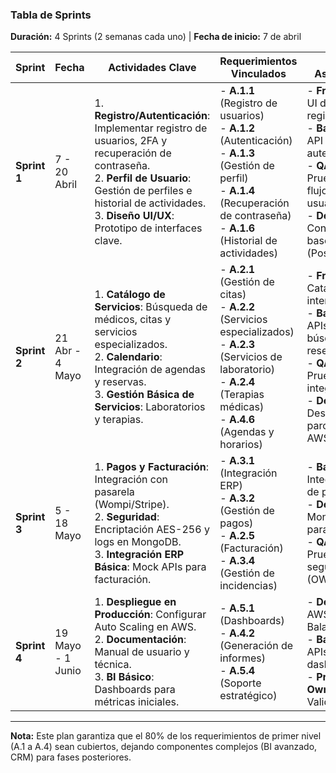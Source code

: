 ### **Tabla de Sprints**  
**Duración:** 4 Sprints (2 semanas cada uno) | **Fecha de inicio:** 7 de abril  

| **Sprint**   | **Fecha**         | **Actividades Clave**                                                                                                                                                                                                                  | **Requerimientos Vinculados**                                                                                                                                                              | **Roles Asignados**                                                                                                                                                             |
| ------------ | ----------------- | -------------------------------------------------------------------------------------------------------------------------------------------------------------------------------------------------------------------------------------- | ------------------------------------------------------------------------------------------------------------------------------------------------------------------------------------------ | ------------------------------------------------------------------------------------------------------------------------------------------------------------------------------- |
| **Sprint 1** | 7 - 20 Abril      | 1. **Registro/Autenticación**: Implementar registro de usuarios, 2FA y recuperación de contraseña.<br>2. **Perfil de Usuario**: Gestión de perfiles e historial de actividades.<br>3. **Diseño UI/UX**: Prototipo de interfaces clave. | - **A.1.1** (Registro de usuarios)<br>- **A.1.2** (Autenticación)<br>- **A.1.3** (Gestión de perfil)<br>- **A.1.4** (Recuperación de contraseña)<br>- **A.1.6** (Historial de actividades) | - **Frontend**: UI de registro/login.<br>- **Backend**: API de autenticación.<br>- **QA**: Pruebas de flujo de usuario.<br>- **DevOps**: Configurar base de datos (PostgreSQL). |
| **Sprint 2** | 21 Abr - 4 Mayo   | 1. **Catálogo de Servicios**: Búsqueda de médicos, citas y servicios especializados.<br>2. **Calendario**: Integración de agendas y reservas.<br>3. **Gestión Básica de Servicios**: Laboratorios y terapias.                          | - **A.2.1** (Gestión de citas)<br>- **A.2.2** (Servicios especializados)<br>- **A.2.3** (Servicios de laboratorio)<br>- **A.2.4** (Terapias médicas)<br>- **A.4.6** (Agendas y horarios)   | - **Frontend**: Catálogo interactivo.<br>- **Backend**: APIs de búsqueda y reservas.<br>- **QA**: Pruebas de integración.<br>- **DevOps**: Despliegue parcial en AWS.           |
| **Sprint 3** | 5 - 18 Mayo       | 1. **Pagos y Facturación**: Integración con pasarela (Wompi/Stripe).<br>2. **Seguridad**: Encriptación AES-256 y logs en MongoDB.<br>3. **Integración ERP Básica**: Mock APIs para facturación.                                        | - **A.3.1** (Integración ERP)<br>- **A.3.2** (Gestión de pagos)<br>- **A.2.5** (Facturación)<br>- **A.3.4** (Gestión de incidencias)                                                       | - **Backend**: Integración de pagos.<br>- **DevOps**: MongoDB para logs.<br>- **QA**: Pruebas de seguridad (OWASP).                                                             |
| **Sprint 4** | 19 Mayo - 1 Junio | 1. **Despliegue en Producción**: Configurar Auto Scaling en AWS.<br>2. **Documentación**: Manual de usuario y técnica.<br>3. **BI Básico**: Dashboards para métricas iniciales.                                                        | - **A.5.1** (Dashboards)<br>- **A.4.2** (Generación de informes)<br>- **A.5.4** (Soporte estratégico)                                                                                      | - **DevOps**: AWS + Load Balancer.<br>- **Backend**: APIs para dashboards.<br>- **Product Owner**: Validar MVP.                                                                 |

---
**Nota:** Este plan garantiza que el 80% de los requerimientos de primer nivel (A.1 a A.4) sean cubiertos, dejando componentes complejos (BI avanzado, CRM) para fases posteriores.